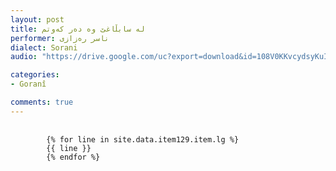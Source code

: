 ```yaml
---
layout: post
title: له‌ سابڵاغێ وه‌ ده‌ر که‌وتم
performer: ناسر ره‌زازی
dialect: Sorani
audio: "https://drive.google.com/uc?export=download&id=108V0KKvcydsyKuIcByX5qERSi4qCuQks"

categories:
- Goranî

comments: true
---
```


<div class="language-plaintext highlighter-rouge">
    <div class="highlight">
        <pre class="highlight">
            <code>
        {% for line in site.data.item129.item.lg %}
        {{ line }}
        {% endfor %}
            </code>
        </pre>
    </div>
</div>

